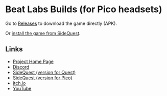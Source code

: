 # Beat Labs Builds (for Pico headsets)

Go to [Releases](https://github.com/marek-stoj/Beat-Labs-Builds-Pico/releases) to download the game directly (APK).

Or [install the game from SideQuest](https://sidequestvr.com/app/12483/beat-labs-for-pico).

## Links

- [Project Home Page](https://www.beatlabs.dev/)
- [Discord](https://discord.gg/FkH5bzqq6E)
- [SideQuest (version for Quest)](https://sidequestvr.com/app/3832/beat-labs)
- [SideQuest (version for Pico)](https://sidequestvr.com/app/12483/beat-labs-for-pico)
- [itch.io](https://marek-stoj.itch.io/beat-labs)
- [YouTube](https://www.youtube.com/channel/UCVRfGO9k98w2nlZqgMi4qHg)
